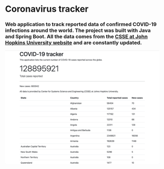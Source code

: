 # Coronavirus tracker 

### Web application to track reported data of confirmed COVID-19 infections around the world. The project was built with Java and Spring Boot. All the data comes from the [CSSE at John Hopkins University website](https://github.com/CSSEGISandData/COVID-19) and are constantly updated. 

![Alt text](/img/1.png?raw=true )
 
